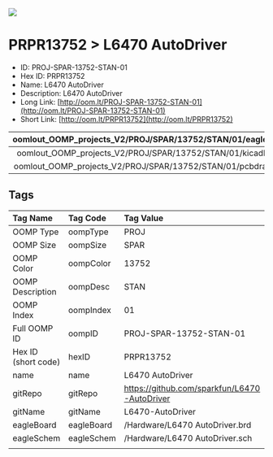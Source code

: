 


  
![][im]
# PRPR13752 > L6470 AutoDriver

- ID: PROJ-SPAR-13752-STAN-01
- Hex ID: PRPR13752
- Name: L6470 AutoDriver
- Description: L6470 AutoDriver
- Long Link: [http://oom.lt/PROJ-SPAR-13752-STAN-01](http://oom.lt/PROJ-SPAR-13752-STAN-01)
- Short Link: [http://oom.lt/PRPR13752](http://oom.lt/PRPR13752)
  

|oomlout_OOMP_projects_V2/PROJ/SPAR/13752/STAN/01/eagleImage.png|oomlout_OOMP_projects_V2/PROJ/SPAR/13752/STAN/01/eagleSchemImage.png|oomlout_OOMP_projects_V2/PROJ/SPAR/13752/STAN/01/kicadPcb3dFront.png|oomlout_OOMP_projects_V2/PROJ/SPAR/13752/STAN/01/kicadPcb3dBack.png|
| :---: | :---: | :---: | :---: |
|oomlout_OOMP_projects_V2/PROJ/SPAR/13752/STAN/01/kicadPcb3d.png|oomlout_OOMP_projects_V2/PROJ/SPAR/13752/STAN/01/bomBack.png|oomlout_OOMP_projects_V2/PROJ/SPAR/13752/STAN/01/bomFront.png|oomlout_OOMP_projects_V2/PROJ/SPAR/13752/STAN/01/pcbdraw.svg|
|oomlout_OOMP_projects_V2/PROJ/SPAR/13752/STAN/01/pcbdrawBack.svg||||

## Tags
  

|Tag Name|Tag Code|Tag Value|
| :--- | :--- | :--- |
|OOMP Type|oompType|PROJ|
|OOMP Size|oompSize|SPAR|
|OOMP Color|oompColor|13752|
|OOMP Description|oompDesc|STAN|
|OOMP Index|oompIndex|01|
|Full OOMP ID|oompID|PROJ-SPAR-13752-STAN-01|
|Hex ID (short code)|hexID|PRPR13752|
|name|name|L6470 AutoDriver|
|gitRepo|gitRepo|https://github.com/sparkfun/L6470-AutoDriver|
|gitName|gitName|L6470-AutoDriver|
|eagleBoard|eagleBoard|/Hardware/L6470 AutoDriver.brd|
|eagleSchem|eagleSchem|/Hardware/L6470 AutoDriver.sch|
||||



[im]: PROJ/SPAR/13752/STAN/01/kicadPcb3d_450.png

